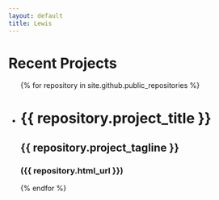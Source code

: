 ```yaml
---
layout: default
title: Lewis
---
```

<h1>Recent Projects</h1>

<ul>
  {% for repository in site.github.public_repositories %}
  <li>
  <h1>{{ repository.project_title }}</h1>
  <h2>{{ repository.project_tagline }}</h2>
  <h3>({{ repository.html_url }})</h3>
  </li>
  {% endfor %}
</ul>
